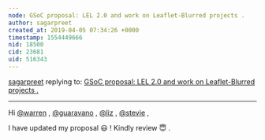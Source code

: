 ```yaml
---
node: GSoC proposal: LEL 2.0 and work on Leaflet-Blurred projects .
author: sagarpreet
created_at: 2019-04-05 07:34:26 +0000
timestamp: 1554449666
nid: 18500
cid: 23681
uid: 516343
---
```




[sagarpreet](../profile/sagarpreet) replying to: [GSoC proposal: LEL 2.0 and work on Leaflet-Blurred projects .](../notes/sagarpreet/03-09-2019/gsoc-proposal-lel-2-0-and-work-on-leaflet-blurred-projects)

----
Hi  [@warren](/profile/warren) , [@guaravano](/profile/guaravano) , [@liz](/profile/liz) , [@stevie](/profile/stevie) ,

I have updated my proposal 😃 ! Kindly review 😇 .